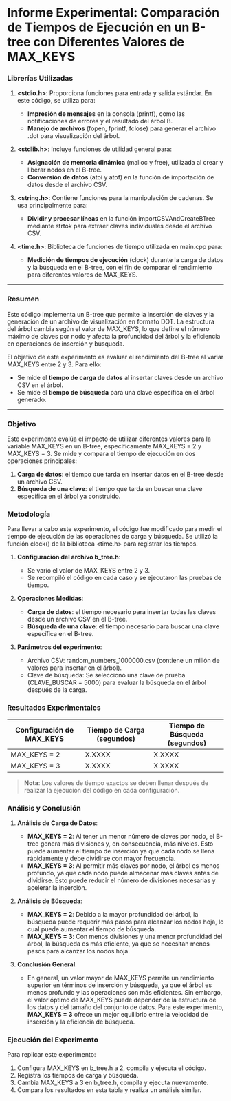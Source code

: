 
 # Informe Experimental: Comparación de Tiempos de Ejecución en un B-tree con Diferentes Valores de MAX_KEYS

### Librerías Utilizadas

1. **<stdio.h>**: Proporciona funciones para entrada y salida estándar. En este código, se utiliza para:
   - **Impresión de mensajes** en la consola (printf), como las notificaciones de errores y el resultado del árbol B.
   - **Manejo de archivos** (fopen, fprintf, fclose) para generar el archivo .dot para visualización del árbol.

2. **<stdlib.h>**: Incluye funciones de utilidad general para:
   - **Asignación de memoria dinámica** (malloc y free), utilizada al crear y liberar nodos en el B-tree.
   - **Conversión de datos** (atoi y atof) en la función de importación de datos desde el archivo CSV.

3. **<string.h>**: Contiene funciones para la manipulación de cadenas. Se usa principalmente para:
   - **Dividir y procesar líneas** en la función importCSVAndCreateBTree mediante strtok para extraer claves individuales desde el archivo CSV.

4. **<time.h>**: Biblioteca de funciones de tiempo utilizada en main.cpp para:
   - **Medición de tiempos de ejecución** (clock) durante la carga de datos y la búsqueda en el B-tree, con el fin de comparar el rendimiento para diferentes valores de MAX_KEYS.

---

### Resumen

Este código implementa un B-tree que permite la inserción de claves y la generación de un archivo de visualización en formato DOT. La estructura del árbol cambia según el valor de MAX_KEYS, lo que define el número máximo de claves por nodo y afecta la profundidad del árbol y la eficiencia en operaciones de inserción y búsqueda.

El objetivo de este experimento es evaluar el rendimiento del B-tree al variar MAX_KEYS entre 2 y 3. Para ello:
- Se mide el **tiempo de carga de datos** al insertar claves desde un archivo CSV en el árbol.
- Se mide el **tiempo de búsqueda** para una clave específica en el árbol generado.

---

### Objetivo
Este experimento evalúa el impacto de utilizar diferentes valores para la variable MAX_KEYS en un B-tree, específicamente MAX_KEYS = 2 y MAX_KEYS = 3. Se mide y compara el tiempo de ejecución en dos operaciones principales:
1. **Carga de datos**: el tiempo que tarda en insertar datos en el B-tree desde un archivo CSV.
2. **Búsqueda de una clave**: el tiempo que tarda en buscar una clave específica en el árbol ya construido.

### Metodología
Para llevar a cabo este experimento, el código fue modificado para medir el tiempo de ejecución de las operaciones de carga y búsqueda. Se utilizó la función clock() de la biblioteca <time.h> para registrar los tiempos.

1. **Configuración del archivo b_tree.h**:
   - Se varió el valor de MAX_KEYS entre 2 y 3.
   - Se recompiló el código en cada caso y se ejecutaron las pruebas de tiempo.

2. **Operaciones Medidas**:
   - **Carga de datos**: el tiempo necesario para insertar todas las claves desde un archivo CSV en el B-tree.
   - **Búsqueda de una clave**: el tiempo necesario para buscar una clave específica en el B-tree.

3. **Parámetros del experimento**:
   - Archivo CSV: random_numbers_1000000.csv (contiene un millón de valores para insertar en el árbol).
   - Clave de búsqueda: Se seleccionó una clave de prueba (CLAVE_BUSCAR = 5000) para evaluar la búsqueda en el árbol después de la carga.

### Resultados Experimentales

| Configuración de MAX_KEYS | Tiempo de Carga (segundos) | Tiempo de Búsqueda (segundos) |
|-----------------------------|----------------------------|-------------------------------|
| MAX_KEYS = 2              | X.XXXX                     | X.XXXX                        |
| MAX_KEYS = 3              | X.XXXX                     | X.XXXX                        |

> **Nota**: Los valores de tiempo exactos se deben llenar después de realizar la ejecución del código en cada configuración.

### Análisis y Conclusión

1. **Análisis de Carga de Datos**:
   - **MAX_KEYS = 2**: Al tener un menor número de claves por nodo, el B-tree genera más divisiones y, en consecuencia, más niveles. Esto puede aumentar el tiempo de inserción ya que cada nodo se llena rápidamente y debe dividirse con mayor frecuencia.
   - **MAX_KEYS = 3**: Al permitir más claves por nodo, el árbol es menos profundo, ya que cada nodo puede almacenar más claves antes de dividirse. Esto puede reducir el número de divisiones necesarias y acelerar la inserción.

2. **Análisis de Búsqueda**:
   - **MAX_KEYS = 2**: Debido a la mayor profundidad del árbol, la búsqueda puede requerir más pasos para alcanzar los nodos hoja, lo cual puede aumentar el tiempo de búsqueda.
   - **MAX_KEYS = 3**: Con menos divisiones y una menor profundidad del árbol, la búsqueda es más eficiente, ya que se necesitan menos pasos para alcanzar los nodos hoja.

3. **Conclusión General**:
   - En general, un valor mayor de MAX_KEYS permite un rendimiento superior en términos de inserción y búsqueda, ya que el árbol es menos profundo y las operaciones son más eficientes. Sin embargo, el valor óptimo de MAX_KEYS puede depender de la estructura de los datos y del tamaño del conjunto de datos. Para este experimento, **MAX_KEYS = 3** ofrece un mejor equilibrio entre la velocidad de inserción y la eficiencia de búsqueda.

### Ejecución del Experimento
Para replicar este experimento:

1. Configura MAX_KEYS en b_tree.h a 2, compila y ejecuta el código.
2. Registra los tiempos de carga y búsqueda.
3. Cambia MAX_KEYS a 3 en b_tree.h, compila y ejecuta nuevamente.
4. Compara los resultados en esta tabla y realiza un análisis similar.
